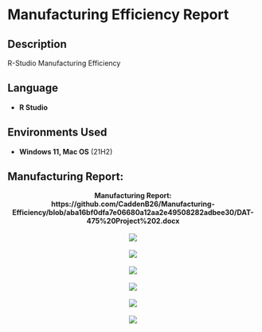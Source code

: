 <h1>Manufacturing Efficiency Report</h1>


<h2>Description</h2>
R-Studio Manufacturing Efficiency
<br />


<h2>Language</h2>

- <b>R Studio</b> 


<h2>Environments Used </h2>

- <b>Windows 11, Mac OS</b> (21H2)

<h2>Manufacturing Report:</h2>

<p align="center">
<b>Manufacturing Report: <b/>
  <br /)
<b></b>https://github.com/CaddenB26/Manufacturing-Efficiency/blob/aba16bf0dfa7e06680a12aa2e49508282adbee30/DAT-475%20Project%202.docx
<br />
<br />
<img src="https://github.com/CaddenB26/Manufacturing-Efficiency/blob/cd660ec731c7252a0ff532fa699703943692dc4f/Manufacturing.png" />
<br />
<br />
<img src="https://github.com/CaddenB26/Manufacturing-Efficiency/blob/cd660ec731c7252a0ff532fa699703943692dc4f/Manufacturing1.png" />
<br />
<br />
<img src="https://github.com/CaddenB26/Manufacturing-Efficiency/blob/cd660ec731c7252a0ff532fa699703943692dc4f/Manufacturing2.png" />
<br />
<br />
<img src="https://github.com/CaddenB26/Manufacturing-Efficiency/blob/cd660ec731c7252a0ff532fa699703943692dc4f/Manufacturing3.png" />
<br />
<br />
  <img src="https://github.com/CaddenB26/Manufacturing-Efficiency/blob/cd660ec731c7252a0ff532fa699703943692dc4f/Manufacturing4.png" />
<br />
<br />
<img src="https://github.com/CaddenB26/Manufacturing-Efficiency/blob/cd660ec731c7252a0ff532fa699703943692dc4f/Manufacturing5.png" />
<br />
<br />
<p/>
